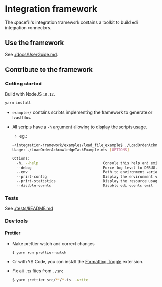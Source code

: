 # Integration framework

The spacefill's integration framework contains a toolkit to build edi integration connectors.

## Use the framework

See [./docs/UserGuide.md](./docs/UserGuide.md).

## Contribute to the framework

### Getting started

Build with NodeJS `18.12`.

```sh
yarn install
```

- `examples/` contains scripts implementing the framework to generate or load files.
- All scripts have a `-h` argument allowing to display the scripts usage.

  - eg.:

  ```sh
  ~/integration-framework/examples/load_file_example$ ./LoadOrderAcknowledgeTaskExample.mts -h
  Usage: ./LoadOrderAcknowledgeTaskExample.mts [OPTIONS]

  Options:
    -h, --help                              Console this help and exit.
    --debug                                 Force log level to DEBUG.
    --env                                   Path to environment variables file. e.g: --env=.env
    --print-config                          Display the environment variables values and exit.
    --print-statistics                      Display the resource usage at the end of the process
    --disable-events                        Disable edi events emit

  ```

### Tests

See [./tests/README.md](./tests/README.md)

### Dev tools

#### Prettier

- Make prettier watch and correct changes

  ```sh
  $ yarn run prettier-watch
  ```

- Or with VS Code, you can install the [Formatting Toggle](https://marketplace.visualstudio.com/items?itemName=tombonnike.vscode-status-bar-format-toggle) extension.

- Fix all `.ts` files from `./src`

  ```sh
  $ yarn prettier src/**/*.ts --write
  ```
